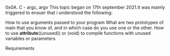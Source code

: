 0x0A. C - argc, argv
This topic began on 17th september 2021.It was mainly triggered to ensuer that i understood the following:

How to use arguments passed to your program
What are two prototypes of main that you know of, and in which case do you use one or the other.
How to use __attribute__((unused)) or (void) to compile functions with unused variables or parameters


Requirements
